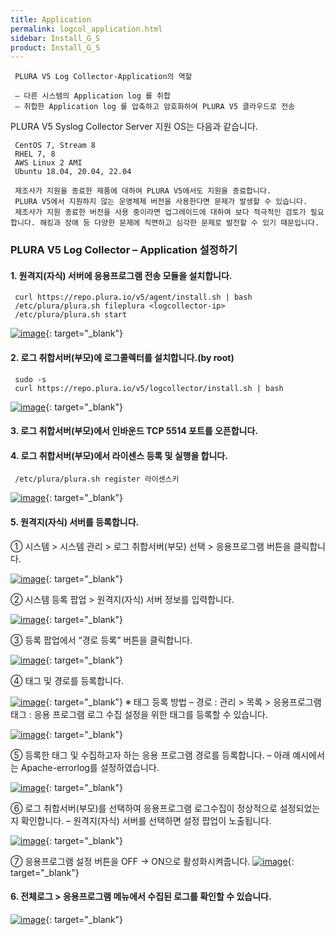 ```yaml
---
title: Application
permalink: logcol_application.html
sidebar: Install_G_S
product: Install_G_S
---
```


     PLURA V5 Log Collector-Application의 역할

     – 다른 시스템의 Application log 를 취합
     – 취합한 Application log 를 압축하고 암호화하여 PLURA V5 클라우드로 전송

PLURA V5 Syslog Collector Server 지원 OS는 다음과 같습니다.

     CentOS 7, Stream 8
     RHEL 7, 8
     AWS Linux 2 AMI
     Ubuntu 18.04, 20.04, 22.04

     제조사가 지원을 종료한 제품에 대하여 PLURA V5에서도 지원을 종료합니다.
     PLURA V5에서 지원하지 않는 운영체제 버전을 사용한다면 문제가 발생할 수 있습니다.
     제조사가 지원 종료한 버전을 사용 중이라면 업그레이드에 대하여 보다 적극적인 검토가 필요합니다. 해킹과 장애 등 다양한 문제에 직면하고 심각한 문제로 발전할 수 있기 때문입니다.

### PLURA V5 Log Collector – Application 설정하기

#### 1. 원격지(자식) 서버에 응용프로그램 전송 모듈을 설치합니다.
     curl https://repo.plura.io/v5/agent/install.sh | bash
     /etc/plura/plura.sh fileplura <logcollector-ip>
     /etc/plura/plura.sh start

[![image](/docs/images/Ins_G/LogCol_app/app_1.png)](/docs/images/Ins_G/LogCol_app/app_1.png){: target="_blank"}



#### 2. 로그 취합서버(부모)에 로그콜렉터를 설치합니다.(by root)

     sudo -s
     curl https://repo.plura.io/v5/logcollector/install.sh | bash

[![image](/docs/images/Ins_G/LogCol_app/app_2.png)](/docs/images/Ins_G/LogCol_app/app_2.png){: target="_blank"}


#### 3. 로그 취합서버(부모)에서 인바운드 TCP 5514 포트를 오픈합니다.

#### 4. 로그 취합서버(부모)에서 라이센스 등록 및 실행을 합니다.

     /etc/plura/plura.sh register 라이센스키

[![image](/docs/images/Ins_G/LogCol_app/app_3.png)](/docs/images/Ins_G/LogCol_app/app_3.png){: target="_blank"}

#### 5. 원격지(자식) 서버를 등록합니다.
  ① 시스템  > 시스템 관리 > 로그 취합서버(부모) 선택 > 응용프로그램 버튼을 클릭합니다.

[![image](/docs/images/Ins_G/LogCol_app/app_4.png)](/docs/images/Ins_G/LogCol_app/app_4.png){: target="_blank"}

  ② 시스템 등록 팝업 > 원격지(자식) 서버 정보를 입력합니다.

[![image](/docs/images/Ins_G/LogCol_app/app_5.png)](/docs/images/Ins_G/LogCol_app/app_5.png){: target="_blank"}

  ③ 등록 팝업에서 “경로 등록” 버튼을 클릭합니다.

[![image](/docs/images/Ins_G/LogCol_app/app_6.png)](/docs/images/Ins_G/LogCol_app/app_6.png){: target="_blank"}

  ④ 태그 및 경로를 등록합니다.

[![image](/docs/images/Ins_G/LogCol_app/app_7.png)](/docs/images/Ins_G/LogCol_app/app_7.png){: target="_blank"}
※ 태그 등록 방법
– 경로 : 관리 > 목록 > 응용프로그램 태그 : 응용 프로그램 로그 수집 설정을 위한 태그를 등록할 수 있습니다.

[![image](/docs/images/Ins_G/LogCol_app/app_8.png)](/docs/images/Ins_G/LogCol_app/app_8.png){: target="_blank"}

  ⑤ 등록한 태그 및 수집하고자 하는 응용 프로그램 경로를 등록합니다.
    – 아래 예시에서는 Apache-errorlog를 설정하였습니다.

[![image](/docs/images/Ins_G/LogCol_app/app_9.png)](/docs/images/Ins_G/LogCol_app/app_9.png){: target="_blank"}

  ⑥ 로그 취합서버(부모)를 선택하여 응용프로그램 로그수집이 정상적으로 설정되었는지 확인합니다.
    – 원격지(자식) 서버를 선택하면 설정 팝업이 노출됩니다.

[![image](/docs/images/Ins_G/LogCol_app/app_10.png)](/docs/images/Ins_G/LogCol_app/app_10.png){: target="_blank"}

  ⑦ 응용프로그램 설정 버튼을 OFF → ON으로 활성화시켜줍니다. 
[![image](/docs/images/Ins_G/LogCol_app/app_11.png)](/docs/images/Ins_G/LogCol_app/app_11.png){: target="_blank"}

#### 6. 전체로그 > 응용프로그램 메뉴에서 수집된 로그를 확인할 수 있습니다.

[![image](/docs/images/Ins_G/LogCol_app/app_12.png)](/docs/images/Ins_G/LogCol_app/app_12.png){: target="_blank"}